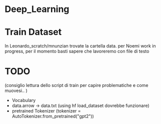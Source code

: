# Deep_Learning

# Train Dataset
In Leonardo_scratch/mnunzian trovate la cartella data.
per Noemi work in progress, per il momento basti sapere che lavoreremo con file di testo

# TODO
(consiglio lettura dello script di train per capire problematiche e come muovesi.. )

- Vocabulary 
- data.arrow -> data.txt (using hf load_dataset dovrebbe funzionare)
- pretrained Tokenizer  (tokenizer = AutoTokenizer.from_pretrained("gpt2"))
